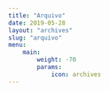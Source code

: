 ```yaml
---
title: "Arquivo"
date: 2019-05-28
layout: "archives"
slug: "arquivo"
menu:
    main:
        weight: -70
        params: 
            icon: archives
---
```

